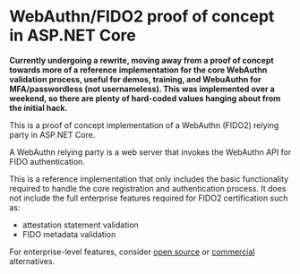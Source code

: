 # WebAuthn/FIDO2 proof of concept in ASP.NET Core

**Currently undergoing a rewrite, moving away from a proof of concept towards more of a reference implementation for the core WebAuthn validation process, useful for demos, training, and WebuAuthn for MFA/passwordless (not usernameless).
This was implemented over a weekend, so there are plenty of hard-coded values hanging about from the initial hack.**

This is a proof of concept implementation of a WebAuthn (FIDO2) relying party in ASP.NET Core.

A WebAuthn relying party is a web server that invokes the WebAuthn API for FIDO authentication.

This is a reference implementation that only includes the basic functionality required to handle the core registration and authentication process.
It does not include the full enterprise features required for FIDO2 certification such as:

- attestation statement validation
- FIDO metadata validation

For enterprise-level features, consider [open source](https://github.com/passwordless-lib/fido2-net-lib) or [commercial](https://www.identityserver.com/products/fido2-for-aspnet) alternatives.
